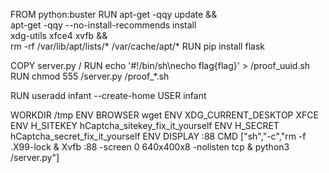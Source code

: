 FROM python:buster
RUN apt-get -qqy update && \
    apt-get -qqy --no-install-recommends install \
    xdg-utils xfce4 xvfb && \
    rm -rf /var/lib/apt/lists/* /var/cache/apt/*
RUN pip install flask

COPY server.py /
RUN echo '#!/bin/sh\necho flag{flag}' > /proof_uuid.sh
RUN chmod 555 /server.py /proof_*.sh

RUN useradd infant --create-home
USER infant

WORKDIR /tmp
ENV BROWSER wget
ENV XDG_CURRENT_DESKTOP XFCE
ENV H_SITEKEY hCaptcha_sitekey_fix_it_yourself
ENV H_SECRET hCaptcha_secret_fix_it_yourself
ENV DISPLAY :88
CMD ["sh","-c","rm -f .X99-lock & Xvfb :88 -screen 0 640x400x8 -nolisten tcp & python3 /server.py"] 
